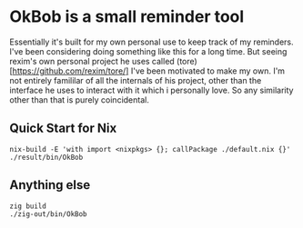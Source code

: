 # OkBob is a small reminder tool
Essentially it's built for my own personal use to keep track of my reminders.
I've been considering doing something like this for a long time.
But seeing rexim's own personal project he uses called (tore)[https://github.com/rexim/tore/]
I've been motivated to make my own. I'm not entirely famililar of all the internals of his project,
other than the interface he uses to interact with it which i personally love.
So any similarity other than that is purely coincidental.

## Quick Start for Nix
```console
nix-build -E 'with import <nixpkgs> {}; callPackage ./default.nix {}'
./result/bin/OkBob

```

## Anything else
```
zig build
./zig-out/bin/OkBob
```

